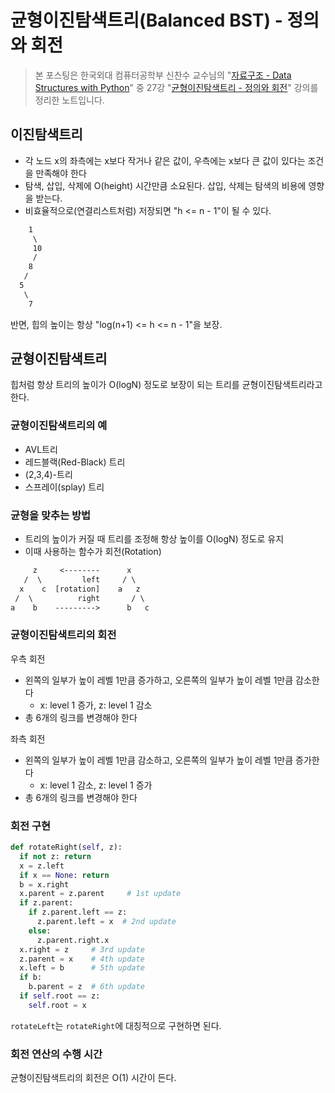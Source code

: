 # 균형이진탐색트리(Balanced BST) - 정의와 회전

> 본 포스팅은 한국외대 컴퓨터공학부 신찬수 교수님의 "[자료구조 - Data Structures with Python](https://www.youtube.com/playlist?list=PLsMufJgu5933ZkBCHS7bQTx0bncjwi4PK)" 중 27강 "[균형이진탐색트리 - 정의와 회전](https://www.youtube.com/watch?v=Kuw0f3-E-Hw)" 강의를 정리한 노트입니다.

## 이진탐색트리

- 각 노드 x의 좌측에는 x보다 작거나 같은 값이, 우측에는 x보다 큰 값이 있다는 조건을 만족해야 한다
- 탐색, 삽입, 삭제에 O(height) 시간만큼 소요된다. 삽입, 삭제는 탐색의 비용에 영향을 받는다.
- 비효율적으로(연결리스트처럼) 저장되면 "h <= n - 1"이 될 수 있다.

```txt
    1
     \
     10
     /
    8
   /
  5
   \
    7
```

반면, 힙의 높이는 항상 "log(n+1) <= h <= n - 1"을 보장.

## 균형이진탐색트리

힙처럼 항상 트리의 높이가 O(logN) 정도로 보장이 되는 트리를 균형이진탐색트리라고 한다.

### 균형이진탐색트리의 예

- AVL트리
- 레드블랙(Red-Black) 트리
- (2,3,4)-트리
- 스프레이(splay) 트리

### 균형을 맞추는 방법

- 트리의 높이가 커질 때 트리를 조정해 항상 높이를 O(logN) 정도로 유지
- 이때 사용하는 함수가 회전(Rotation)

```txt
     z     <--------      x
   /  \         left     / \
  x    c  [rotation]    a   z
 /  \          right       / \
a    b    --------->      b   c
```

### 균형이진탐색트리의 회전

우측 회전

- 왼쪽의 일부가 높이 레벨 1만큼 증가하고, 오른쪽의 일부가 높이 레벨 1만큼 감소한다
  - x: level 1 증가, z: level 1 감소
- 총 6개의 링크를 변경해야 한다

좌측 회전

- 왼쪽의 일부가 높이 레벨 1만큼 감소하고, 오른쪽의 일부가 높이 레벨 1만큼 증가한다
  - x: level 1 감소, z: level 1 증가
- 총 6개의 링크를 변경해야 한다

### 회전 구현

```py
def rotateRight(self, z):
  if not z: return
  x = z.left
  if x == None: return
  b = x.right
  x.parent = z.parent     # 1st update
  if z.parent:
    if z.parent.left == z:
      z.parent.left = x  # 2nd update
    else:
      z.parent.right.x
  x.right = z     # 3rd update
  z.parent = x    # 4th update
  x.left = b      # 5th update
  if b:
    b.parent = z  # 6th update
  if self.root == z:
    self.root = x
```

`rotateLeft`는 `rotateRight`에 대칭적으로 구현하면 된다.

### 회전 연산의 수행 시간

균형이진탐색트리의 회전은 O(1) 시간이 든다.
